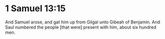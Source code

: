 # 1 Samuel 13:15

And Samuel arose, and gat him up from Gilgal unto Gibeah of Benjamin. And Saul numbered the people [that were] present with him, about six hundred men.